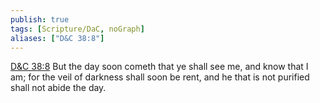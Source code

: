 ```yaml
---
publish: true
tags: [Scripture/DaC, noGraph]
aliases: ["D&C 38:8"]
---
```

[D&C 38:8](https://churchofjesuschrist.org/study/scriptures/dc-testament/dc/38?lang=eng&id=p8#p8) But the day soon cometh that ye shall see me, and know that I am; for the veil of darkness shall soon be rent, and he that is not purified shall not abide the day.
